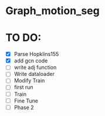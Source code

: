 # Graph_motion_seg

# TO DO:
- [X] Parse Hopklins155
- [X] add gcn code
- [ ] write adj function 
- [ ] Write dataloader
- [ ] Modify Train
- [ ] first run
- [ ] Train
- [ ] Fine Tune
- [ ] Phase 2
